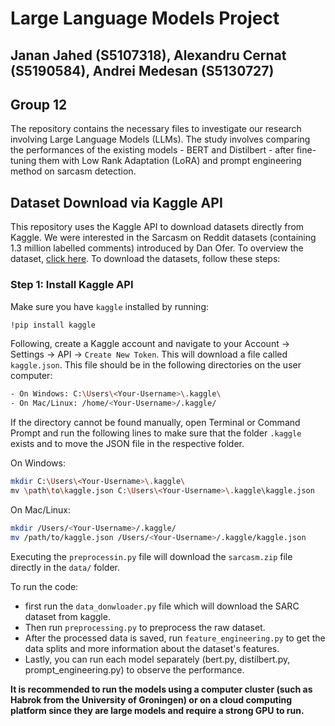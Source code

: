 # Large Language Models Project

## Janan Jahed (S5107318), Alexandru Cernat (S5190584), Andrei Medesan (S5130727)

## Group 12

The repository contains the necessary files to investigate our research involving Large Language Models (LLMs). The study involves comparing the performances of the existing models - BERT and Distilbert - after fine-tuning them with Low Rank Adaptation (LoRA) and prompt engineering method on sarcasm detection.


## Dataset Download via Kaggle API

This repository uses the Kaggle API to download datasets directly from Kaggle. We were interested in the Sarcasm on Reddit datasets (containing 1.3 million labelled comments) introduced by Dan Ofer. To overview the dataset, [click here](https://www.kaggle.com/datasets/danofer/sarcasm/data). To download the datasets, follow these steps:

### Step 1: Install Kaggle API

Make sure you have `kaggle` installed by running:

```sh
!pip install kaggle
```

Following, create a Kaggle account and navigate to your Account -> Settings -> API -> `Create New Token`. This will download a file called `kaggle.json`. This file should be in the following directories on the user computer:

```sh
- On Windows: C:\Users\<Your-Username>\.kaggle\
- On Mac/Linux: /home/<Your-Username>/.kaggle/
```

If the directory cannot be found manually, open Terminal or Command Prompt and run the following lines to make sure that the folder `.kaggle` exists and to move the JSON file in the respective folder.

On Windows:
```sh
mkdir C:\Users\<Your-Username>\.kaggle\
mv \path\to\kaggle.json C:\Users\<Your-Username>\.kaggle\kaggle.json
```

On Mac/Linux:
```sh
mkdir /Users/<Your-Username>/.kaggle/
mv /path/to/kaggle.json /Users/<Your-Username>/.kaggle/kaggle.json
```

Executing the `preprocessin.py` file will download the `sarcasm.zip` file directly in the `data/` folder.

To run the code:
- first run the `data_donwloader.py` file which will download the SARC dataset from kaggle.
- Then run `preprocessing.py` to preprocess the raw dataset.
- After the processed data is saved, run `feature_engineering.py` to get the data splits and more information about the dataset's features.
- Lastly, you can run each model separately (bert.py, distilbert.py, prompt_engineering.py) to observe the performance.

**It is recommended to run the models using a computer cluster (such as Habrok from the University of Groningen) or on a cloud computing platform since they are large models and require a strong GPU to run.**
